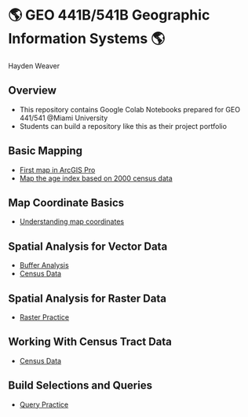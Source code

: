 # :earth_americas: GEO 441B/541B Geographic Information Systems :earth_americas:

Hayden Weaver

## Overview
- This repository contains Google Colab Notebooks prepared for GEO 441/541 @Miami University
- Students can build a repository like this as their project portfolio

## Basic Mapping

- [First map in ArcGIS Pro](https://github.com/haydenweaver/gis-project-portfolio-geo441-541b/tree/main/basic-mapping)
- [Map the age index based on 2000 census data](https://github.com/haydenweaver/gis-project-portfolio-geo441-541b/blob/main/basic-mapping/age-index-mapping.ipynb)

## Map Coordinate Basics

- [Understanding map coordinates](https://github.com/haydenweaver/gis-project-portfolio-geo441-541b/blob/main/map-coordinate-basics/understanding-coordinates.ipynb)

## Spatial Analysis for Vector Data

- [Buffer Analysis](https://github.com/haydenweaver/gis-project-portfolio-geo441-541b/blob/main/spatial-analysis-vector/mapping-cholera-outbreaks-pumps-london.ipynb)
- [Census Data](https://github.com/haydenweaver/gis-project-portfolio-geo441-541b/blob/main/spatial-analysis-vector/census-track-mapping.ipynb)

## Spatial Analysis for Raster Data
- [Raster Practice](https://github.com/haydenweaver/gis-project-portfolio-geo441-541b/blob/main/spatial-analysis-raster/raster-data-practice.ipynb)

## Working With Census Tract Data 
- [Census Data](https://github.com/haydenweaver/gis-project-portfolio-geo441-541b/blob/main/Census-data/census-track-mapping.ipynb)

## Build Selections and Queries 
- [Query Practice](https://github.com/haydenweaver/gis-project-portfolio-geo441-541b/blob/main/query-data/query-practice.ipynb)
